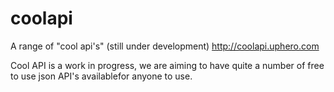 # coolapi
A range of "cool api's" (still under development) http://coolapi.uphero.com

Cool API is a work in progress, we are aiming to have quite a number of free to use json API's availablefor anyone to use.
